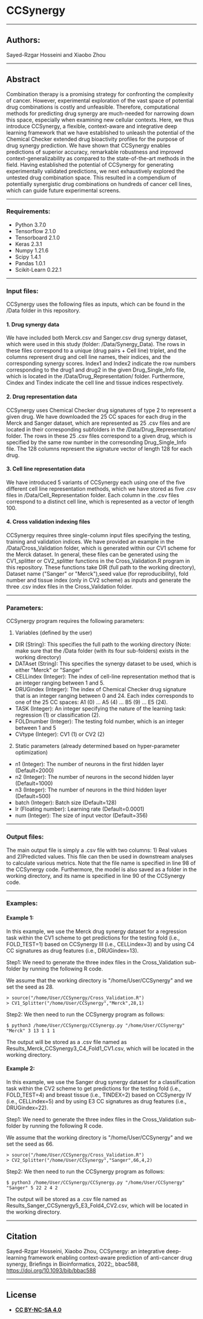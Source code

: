 # CCSynergy
---

## Authors:
Sayed-Rzgar Hosseini and Xiaobo Zhou

---


## Abstract
Combination therapy is a promising strategy for confronting the complexity of cancer. However, experimental exploration of the vast space of potential drug combinations is costly and unfeasible. Therefore, computational methods for predicting drug synergy are much-needed for narrowing down this space, especially when examining new cellular contexts. Here, we thus introduce CCSynergy, a flexible, context-aware and integrative deep learning framework that we have established to unleash the potential of the Chemical Checker extended drug bioactivity profiles for the purpose of drug synergy prediction. We have shown that CCSynergy enables predictions of superior accuracy, remarkable robustness and improved context-generalizability as compared to the state-of-the-art methods in the field. Having established the potential of CCSynergy for generating experimentally validated predictions, we next exhaustively explored the untested drug combination space. This resulted in a compendium of potentially synergistic drug combinations on hundreds of cancer cell lines, which can guide future experimental screens.

---
### Requirements:
- Python 3.7.0
- Tensorflow 2.1.0
- Tensorboard 2.1.0
- Keras 2.3.1
- Numpy 1.21.6 
- Scipy 1.4.1
- Pandas 1.0.1
- Scikit-Learn 0.22.1

---

### Input files:
CCSynergy uses the following files as inputs, which can be found in the /Data folder in this repository.


#### 1. Drug synergy data
We have included both Merck.csv and Sanger.csv drug synergy dataset, which were used in this study (folder: /Data/Synergy_Data).
The rows in these files correspond to a unique (drug pairs + Cell line) triplet, and the columns represent drug and cell line names, their indices, and the corresponding synergy scores.
Index1 and Index2 indicate the row numbers corresponding to the drug1 and drug2 in the given Drug_Single_Info file, which is located in the /Data/Drug_Representation/ folder. Furthermore, Cindex and Tindex indicate the cell line and tissue indices respectively.


#### 2. Drug representation data
CCSynergy uses Chemical Checker drug signatures of type 2 to represent a given drug. We have downloaded the 25 CC spaces for each drug in the Merck and Sanger dataset, which are represented as 25 .csv files and are located in their corresponding subfolders in the /Data/Drug_Representation/ folder. The rows in these 25 .csv files correspond to a given drug, which is specified by the same row number in the corresonding Drug_Single_Info file. The 128 columns represent the signature vector of length 128 for each drug. 


#### 3. Cell line representation data
We have introduced 5 variants of CCSynergy each using one of the five different cell line representation methods, which we have stored as five .csv files in /Data/Cell_Representation folder. Each column in the .csv files correspond to a distinct cell line, which is represented as a vector of length 100.   


#### 4. Cross validation indexing files
CCSynergy requires three single-column input files specifying the testing, training and validation indices. 
We have provided an example in the /Data/Cross_Validation folder, which is generated within our CV1 scheme for the Merck dataset.
In general, these files can be generated using the CV1_splitter or CV2_splitter functions in the Cross_Validation.R program in this repository.
These functions take DIR (full path to the working directory), Dataset name ("Sanger" or "Merck"),seed value (for reproducibility), fold number and tissue index (only in CV2 scheme) as inputs and  generate the three .csv index files in the Cross_Validation folder.

---

### Parameters:
CCSynergy program requires the following parameters:
1. Variables (defined by the user)
- DIR (String): This specifies the full path to the working directory (Note: make sure that the /Data folder (with its four sub-folders) exists in the working directory)
- DATAset (String): This specifies the synergy dataset to be used, which is either "Merck" or "Sanger"
- CELLindex (Integer): The index of cell-line representation method that is an integer ranging between 1 and 5.
- DRUGindex (Integer): The index of Chemical Checker drug signature that is an integer ranging between 0 and 24. Each index corresponds to one of the 25 CC spaces: A1 (0) ... A5 (4) ... B5 (9) ... E5 (24).
- TASK (Integer): An integer specifying the nature of the learning task: regression (1) or classification (2). 
- FOLDnumber (Integer): The testing fold number, which is an integer between 1 and 5
- CVtype (Integer): CV1 (1) or CV2 (2)
  
2. Static parameters (already determined based on hyper-parameter optimization)
- n1 (Integer): The number of neurons in the first hidden layer (Default=2000)
- n2 (Integer): The number of neurons in the second hidden layer (Default=1000)
- n3 (Integer): The number of neurons in the third hidden layer (Default=500)
- batch (Integer): Batch size (Default=128)
- lr (Floating number): Learning rate (Default=0.0001)
- num (Integer): The size of input vector (Default=356) 

---

### Output files:
The main output file is simply a .csv file with two columns: 1) Real values and 2)Predicted values. This file can then be used in downstream analyses to calculate various metrics. Note that the file name is specified in line 98 of the CCSynergy code.
Furthermore, the model is also saved as a folder in the working directory, and its name is specified in line 90 of the CCSynergy code. 

---

### Examples:

#### Example 1:
In this example, we use the Merck drug synergy dataset for a regression task within the CV1 scheme to get predictions for the testing fold (i.e., FOLD_TEST=1) based on CCSynergy III (i.e., CELLindex=3) and by using C4 CC signatures as drug features (i.e., DRUGindex=13). 

Step1:
We need to generate the three index files in the Cross_Validation sub-folder by running the following R code.

We assume that the working directory is "/home/User/CCSynergy" and we set the seed as 28.

```Rscript
> source("/home/User/CCSynergy/Cross_Validation.R")
> CV1_Splitter("/home/User/CCSynergy","Merck",28,1)
```

Step2:
We then need to run the CCSynergy program as follows:
```shell
$ python3 /home/User/CCSynergy/CCSynergy.py "/home/User/CCSynergy" "Merck" 3 13 1 1 1
```

The output will be stored as a .csv file named as Results_Merck_CCSynergy3_C4_Fold1_CV1.csv, which will be located in the working directory.


#### Example 2:
In this example, we use the Sanger drug synergy dataset for a classification task within the CV2 scheme to get predictions for the testing fold (i.e., FOLD_TEST=4) and breast tissue (i.e., TINDEX=2) based on CCSynergy IV (i.e., CELLindex=5) and by using E3 CC signatures as drug features (i.e., DRUGindex=22). 

Step1:
We need to generate the three index files in the Cross_Validation sub-folder by running the following R code.

We assume that the working directory is "/home/User/CCSynergy" and we set the seed as 66.

```Rscript
> source("/home/User/CCSynergy/Cross_Validation.R")
> CV2_Splitter("/home/User/CCSynergy","Sanger",66,4,2)
```

Step2:
We then need to run the CCSynergy program as follows:
```shell
$ python3 /home/User/CCSynergy/CCSynergy.py "/home/User/CCSynergy" "Sanger" 5 22 2 4 2

```

The output will be stored as a .csv file named as Results_Sanger_CCSynergy5_E3_Fold4_CV2.csv, which will be located in the working directory.


---

## Citation

Sayed-Rzgar Hosseini, Xiaobo Zhou, CCSynergy: an integrative deep-learning framework enabling context-aware prediction of anti-cancer drug synergy, Briefings in Bioinformatics, 2022;, bbac588, https://doi.org/10.1093/bib/bbac588

---

## License

- **[CC BY-NC-SA 4.0](https://creativecommons.org/licenses/by-nc-sa/4.0/)**

